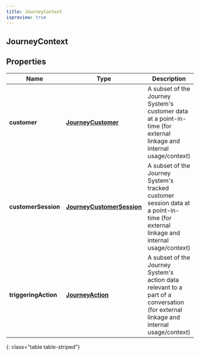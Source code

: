 ```yaml
---
title: JourneyContext
ispreview: true
---
```

## JourneyContext


## Properties

| Name | Type | Description | Notes |
| ------------ | ------------- | ------------- | ------------- |
| **customer** | [**JourneyCustomer**](JourneyCustomer.html) | A subset of the Journey System&#39;s customer data at a point-in-time (for external linkage and internal usage/context) |  [optional] |
| **customerSession** | [**JourneyCustomerSession**](JourneyCustomerSession.html) | A subset of the Journey System&#39;s tracked customer session data at a point-in-time (for external linkage and internal usage/context) |  [optional] |
| **triggeringAction** | [**JourneyAction**](JourneyAction.html) | A subset of the Journey System&#39;s action data relevant to a part of a conversation (for external linkage and internal usage/context) |  [optional] |
{: class="table table-striped"}



